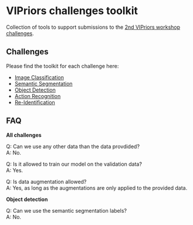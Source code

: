 # VIPriors challenges toolkit
Collection of tools to support submissions to the [2nd VIPriors workshop challenges](https://vipriors.github.io/challenges/).

## Challenges

Please find the toolkit for each challenge here:

- [Image Classification](image-classification/)
- [Semantic Segmentation](semantic-segmentation/)
- [Object Detection](object-detection/)
- [Action Recognition](action-recognition/)
- [Re-Identification](re-identification/)

## FAQ

**All challenges**

Q: Can we use any other data than the data provdided?<br />
A: No.

Q: Is it allowed to train our model on the validation data?<br />
A: Yes.

Q: Is data augmentation allowed?<br />
A: Yes, as long as the augmentations are only applied to the provided data.

**Object detection**

Q: Can we use the semantic segmentation labels?<br />
A: No.
